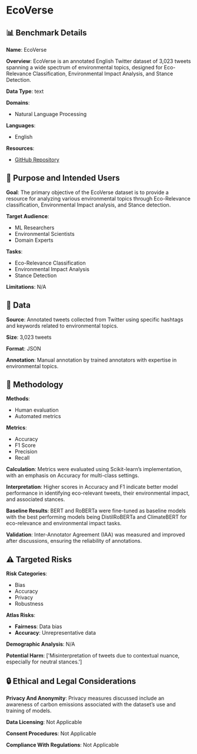 # EcoVerse

## 📊 Benchmark Details

**Name**: EcoVerse

**Overview**: EcoVerse is an annotated English Twitter dataset of 3,023 tweets spanning a wide spectrum of environmental topics, designed for Eco-Relevance Classification, Environmental Impact Analysis, and Stance Detection.

**Data Type**: text

**Domains**:
- Natural Language Processing

**Languages**:
- English

**Resources**:
- [GitHub Repository](https://github.com/GioSira/EcoVerse.git)

## 🎯 Purpose and Intended Users

**Goal**: The primary objective of the EcoVerse dataset is to provide a resource for analyzing various environmental topics through Eco-Relevance classification, Environmental Impact analysis, and Stance detection.

**Target Audience**:
- ML Researchers
- Environmental Scientists
- Domain Experts

**Tasks**:
- Eco-Relevance Classification
- Environmental Impact Analysis
- Stance Detection

**Limitations**: N/A

## 💾 Data

**Source**: Annotated tweets collected from Twitter using specific hashtags and keywords related to environmental topics.

**Size**: 3,023 tweets

**Format**: JSON

**Annotation**: Manual annotation by trained annotators with expertise in environmental topics.

## 🔬 Methodology

**Methods**:
- Human evaluation
- Automated metrics

**Metrics**:
- Accuracy
- F1 Score
- Precision
- Recall

**Calculation**: Metrics were evaluated using Scikit-learn’s implementation, with an emphasis on Accuracy for multi-class settings.

**Interpretation**: Higher scores in Accuracy and F1 indicate better model performance in identifying eco-relevant tweets, their environmental impact, and associated stances.

**Baseline Results**: BERT and RoBERTa were fine-tuned as baseline models with the best performing models being DistilRoBERTa and ClimateBERT for eco-relevance and environmental impact tasks.

**Validation**: Inter-Annotator Agreement (IAA) was measured and improved after discussions, ensuring the reliability of annotations.

## ⚠️ Targeted Risks

**Risk Categories**:
- Bias
- Accuracy
- Privacy
- Robustness

**Atlas Risks**:
- **Fairness**: Data bias
- **Accuracy**: Unrepresentative data

**Demographic Analysis**: N/A

**Potential Harm**: ['Misinterpretation of tweets due to contextual nuance, especially for neutral stances.']

## 🔒 Ethical and Legal Considerations

**Privacy And Anonymity**: Privacy measures discussed include an awareness of carbon emissions associated with the dataset’s use and training of models.

**Data Licensing**: Not Applicable

**Consent Procedures**: Not Applicable

**Compliance With Regulations**: Not Applicable
